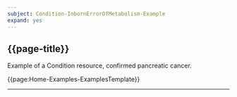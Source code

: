 ```yaml
---
subject: Condition-InbornErrorOfMetabolism-Example
expand: yes
---
```



## {{page-title}}

Example of a Condition resource, confirmed pancreatic cancer.

{{page:Home-Examples-ExamplesTemplate}}



---